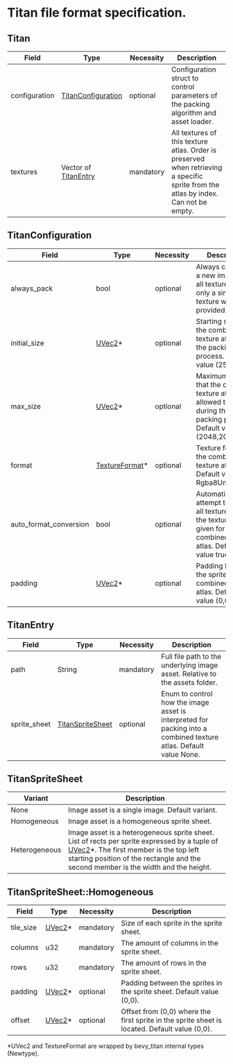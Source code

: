 # Titan file format specification.

## Titan
| Field         | Type                   | Necessity | Description |
|---------------|------------------------|-----------|-------------|
| configuration | [TitanConfiguration]   | optional  | Configuration struct to control parameters of the packing algorithm and asset loader. |
| textures      | Vector of [TitanEntry] | mandatory | All textures of this texture atlas. Order is preserved when retrieving a specific sprite from the atlas by index. Can not be empty. |

## TitanConfiguration
| Field                  | Type             | Necessity | Description |
|------------------------|------------------|-----------|-------------|
| always_pack            | bool             | optional  | Always construct a new image from all textures even if only a single texture was provided. |
| initial_size           | [UVec2]*         | optional  | Starting size of the combined texture atlas for the packing process. Default value (256,256). |
| max_size               | [UVec2]*         | optional  | Maximum size that the combined texture atlas is allowed to grow to during the packing process. Default value (2048,2048). |
| format                 | [TextureFormat]* | optional  | Texture format of the combined texture atlas. Default value Rgba8UnormSrgb. |
| auto_format_conversion | bool             | optional  | Automatically attempt to convert all textures into the texture format given for the combined texture atlas. Default value true. |
| padding                | [UVec2]*         | optional  | Padding between the sprites in the combined texture atlas. Default value (0,0). |

## TitanEntry
| Field        | Type               | Necessity | Description |
|--------------|--------------------|-----------|-------------|
| path         | String             | mandatory | Full file path to the underlying image asset. Relative to the assets folder. |
| sprite_sheet | [TitanSpriteSheet] | optional  | Enum to control how the image asset is interpreted for packing into a combined texture atlas. Default value None. |

## TitanSpriteSheet
| Variant       | Description |
|---------------|-------------|
| None          | Image asset is a single image. Default variant. |
| Homogeneous   | Image asset is a homogeneous sprite sheet. |
| Heterogeneous | Image asset is a heterogeneous sprite sheet. List of rects per sprite expressed by a tuple of [UVec2]*. The first member is the top left starting position of the rectangle and the second member is the width and the height.|

## TitanSpriteSheet::Homogeneous
| Field     | Type     | Necessity | Description |
|-----------|----------|-----------|-------------|
| tile_size | [UVec2]* | mandatory | Size of each sprite in the sprite sheet. |
| columns   | u32      | mandatory | The amount of columns in the sprite sheet. |
| rows      | u32      | mandatory | The amount of rows in the sprite sheet. |
| padding   | [UVec2]* | optional  | Padding between the sprites in the sprite sheet. Default value (0,0). |
| offset    | [UVec2]* | optional  | Offset from (0,0) where the first sprite in the sprite sheet is located. Default value (0,0). |

*UVec2 and TextureFormat are wrapped by bevy_titan internal types (Newtype).

[TitanConfiguration]: #titanconfiguration
[TitanEntry]: #titanentry
[UVec2]: https://docs.rs/bevy/latest/bevy/math/struct.UVec2.html
[TextureFormat]: https://docs.rs/bevy/latest/bevy/render/render_resource/enum.TextureFormat.html
[TitanSpriteSheet]: #titanspritesheet